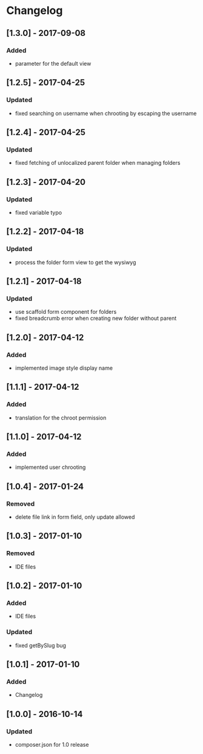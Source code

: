 # Changelog

## [1.3.0] - 2017-09-08
### Added
- parameter for the default view

## [1.2.5] - 2017-04-25
### Updated
- fixed searching on username when chrooting by escaping the username

## [1.2.4] - 2017-04-25
### Updated
- fixed fetching of unlocalized parent folder when managing folders

## [1.2.3] - 2017-04-20
### Updated
- fixed variable typo

## [1.2.2] - 2017-04-18
### Updated
- process the folder form view to get the wysiwyg

## [1.2.1] - 2017-04-18
### Updated
- use scaffold form component for folders
- fixed breadcrumb error when creating new folder without parent

## [1.2.0] - 2017-04-12
### Added
- implemented image style display name

## [1.1.1] - 2017-04-12
### Added
- translation for the chroot permission

## [1.1.0] - 2017-04-12
### Added
- implemented user chrooting

## [1.0.4] - 2017-01-24
### Removed
- delete file link in form field, only update allowed

## [1.0.3] - 2017-01-10
### Removed
- IDE files

## [1.0.2] - 2017-01-10
### Added
- IDE files
### Updated
- fixed getBySlug bug

## [1.0.1] - 2017-01-10
###  Added
- Changelog

## [1.0.0] - 2016-10-14
### Updated
- composer.json for 1.0 release
